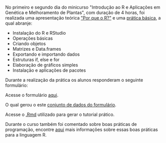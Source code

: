 No primeiro e segundo dia do minicurso "Introdução ao R e Aplicações em Genética e Melhoramento de Plantas", com duração de 4 horas, foi realizada uma apresentação teórica ["Por que o R?"](teoricas_2017/Why_R.html) e uma [prática básica](praticas_2017/Pratica_basica.html), a qual abranje:

* Instalação do R e RStudio
* Operações básicas
* Criando objetos
* Matrizes e Data.frames
* Exportando e importando dados
* Estruturas if, else e for
* Elaboração de gráficos simples
* Instalação e aplicações de pacotes

Durante a realização da prática os alunos responderam o seguinte formulário:

Acesse o formulário [aqui](https://goo.gl/forms/i4z2alUTFgfppCIl2).

O qual gerou o este [conjunto de dados do formulário](praticas_2017/Formulario_resultados.csv).

Acesse o [.Rmd](praticas_2017/Pratica_basica.Rmd) utilizado para gerar o tutorial prático.

Durante o curso também foi comentado sobre boas práticas de programação, encontre [aqui](https://www.r-bloggers.com/r-best-practices-r-you-writing-the-r-way/) mais informações sobre essas boas práticas para a linguagem R.
